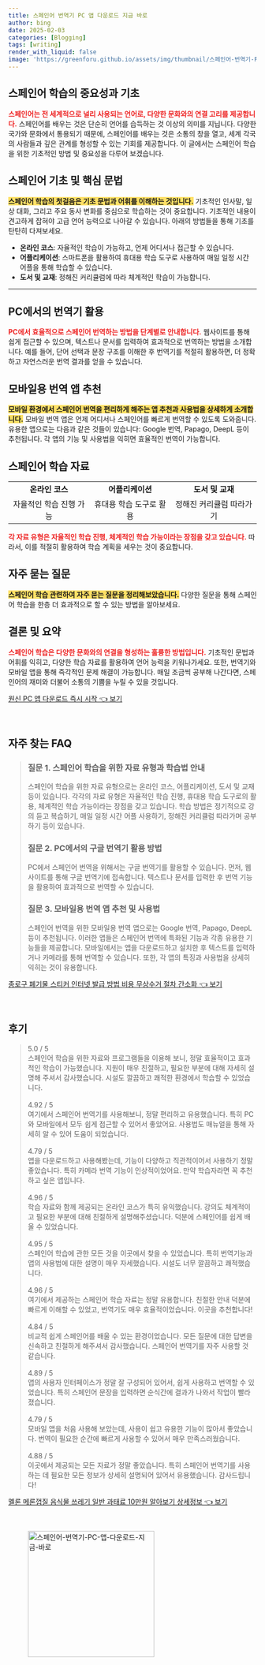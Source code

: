 ```yaml
---
title: 스페인어 번역기 PC 앱 다운로드 지금 바로
author: bing
date: 2025-02-03
categories: [Blogging]
tags: [writing]
render_with_liquid: false
image: 'https://greenforu.github.io/assets/img/thumbnail/스페인어-번역기-PC-앱-다운로드-지금-바로.webp'
---
```



<h2 id='스페인어 학습의 중요성과 기초'>스페인어 학습의 중요성과 기초</h2>

<p><b><span style="color: #ee2323;">스페인어는 전 세계적으로 널리 사용되는 언어로, 다양한 문화와의 연결 고리를 제공합니다.</span></b> 스페인어를 배우는 것은 단순히 언어를 습득하는 것 이상의 의미를 지닙니다. 다양한 국가와 문화에서 통용되기 때문에, 스페인어를 배우는 것은 소통의 창을 열고, 세계 각국의 사람들과 깊은 관계를 형성할 수 있는 기회를 제공합니다. 이 글에서는 스페인어 학습을 위한 기초적인 방법 및 중요성을 다루어 보겠습니다.</p>

<h2 id='스페인어 기초 및 핵심 문법'>스페인어 기초 및 핵심 문법</h2>

<p><b><span style="background-color: #ffe066;">스페인어 학습의 첫걸음은 기초 문법과 어휘를 이해하는 것입니다.</span></b> 기초적인 인사말, 일상 대화, 그리고 주요 동사 변화를 중심으로 학습하는 것이 중요합니다. 기초적인 내용이 견고하게 잡혀야 고급 언어 능력으로 나아갈 수 있습니다. 아래의 방법들을 통해 기초를 탄탄히 다져보세요.</p>

<ul>
    <li><b>온라인 코스</b>: 자율적인 학습이 가능하고, 언제 어디서나 접근할 수 있습니다.</li>
    <li><b>어플리케이션</b>: 스마트폰을 활용하여 휴대용 학습 도구로 사용하여 매일 일정 시간 어플을 통해 학습할 수 있습니다.</li>
    <li><b>도서 및 교재</b>: 정해진 커리큘럼에 따라 체계적인 학습이 가능합니다.</li>
</ul>

<hr />

<h2 id='PC에서의 번역기 활용'>PC에서의 번역기 활용</h2>

<p><b><span style="color: #ee2323;">PC에서 효율적으로 스페인어 번역하는 방법을 단계별로 안내합니다.</span></b> 웹사이트를 통해 쉽게 접근할 수 있으며, 텍스트나 문서를 입력하여 효과적으로 번역하는 방법을 소개합니다. 예를 들어, 단어 선택과 문장 구조를 이해한 후 번역기를 적절히 활용하면, 더 정확하고 자연스러운 번역 결과를 얻을 수 있습니다.</p>

<h2 id='모바일용 번역 앱 추천'>모바일용 번역 앱 추천</h2>

<p><b><span style="background-color: #ffe066;">모바일 환경에서 스페인어 번역을 편리하게 해주는 앱 추천과 사용법을 상세하게 소개합니다.</span></b> 모바일 번역 앱은 언제 어디서나 스페인어를 빠르게 번역할 수 있도록 도와줍니다. 유용한 앱으로는 다음과 같은 것들이 있습니다: Google 번역, Papago, DeepL 등이 추천됩니다. 각 앱의 기능 및 사용법을 익히면 효율적인 번역이 가능합니다.</p>

<h2 id='스페인어 학습 자료'>스페인어 학습 자료</h2>

<table>
    <tr>
        <td style="text-align: center; height: 17px;"><b>온라인 코스</b></td>
        <td style="text-align: center; height: 17px;"><b>어플리케이션</b></td>
        <td style="text-align: center; height: 17px;"><b>도서 및 교재</b></td>
    </tr>
    <tr>
        <td style="text-align: center; height: 17px;">자율적인 학습 진행 가능</td>
        <td style="text-align: center; height: 17px;">휴대용 학습 도구로 활용</td>
        <td style="text-align: center; height: 17px;">정해진 커리큘럼 따라가기</td>
    </tr>
</table>

<p><b><span style="color: #ee2323;">각 자료 유형은 자율적인 학습 진행, 체계적인 학습 가능이라는 장점을 갖고 있습니다.</span></b> 따라서, 이를 적절히 활용하여 학습 계획을 세우는 것이 중요합니다.</p>

<h2 id='자주 묻는 질문'>자주 묻는 질문</h2>

<p><b><span style="background-color: #ffe066;">스페인어 학습 관련하여 자주 묻는 질문을 정리해보았습니다.</span></b> 다양한 질문을 통해 스페인어 학습을 한층 더 효과적으로 할 수 있는 방법을 알아보세요.</p>

<h2 id='결론 및 요약'>결론 및 요약</h2>

<p><b><span style="color: #ee2323;">스페인어 학습은 다양한 문화와의 연결을 형성하는 훌륭한 방법입니다.</span></b> 기초적인 문법과 어휘를 익히고, 다양한 학습 자료를 활용하여 언어 능력을 키워나가세요. 또한, 번역기와 모바일 앱을 통해 즉각적인 문제 해결이 가능합니다. 매일 조금씩 공부해 나간다면, 스페인어의 재미와 더불어 소통의 기쁨을 누릴 수 있을 것입니다.</p>


<p><a class="click-button" title="원신 PC 앱 다운로드 즉시 시작" href="https://greenforu.github.io/posts/%EC%9B%90%EC%8B%A0-PC-%EC%95%B1-%EB%8B%A4%EC%9A%B4%EB%A1%9C%EB%93%9C-%EC%A6%89%EC%8B%9C-%EC%8B%9C%EC%9E%91/" rel="dofollow">원신 PC 앱 다운로드 즉시 시작 👈 보기</a></p><br>
<h2 id='자주_찾는_FAQ'>자주 찾는 FAQ</h2>
<div itemscope="" itemtype="https://schema.org/FAQPage"> 
<blockquote> 
<div itemscope="" itemprop="mainEntity" itemtype="https://schema.org/Question"> 
<h3 itemprop="name">질문 1. 스페인어 학습을 위한 자료 유형과 학습법 안내</h3> 
<div itemscope="" itemprop="acceptedAnswer" itemtype="https://schema.org/Answer"> 
<span itemprop="text"> 
<p>스페인어 학습을 위한 자료 유형으로는 온라인 코스, 어플리케이션, 도서 및 교재 등이 있습니다. 각각의 자료 유형은 자율적인 학습 진행, 휴대용 학습 도구로의 활용, 체계적인 학습 가능이라는 장점을 갖고 있습니다. 학습 방법은 정기적으로 강의 듣고 복습하기, 매일 일정 시간 어플 사용하기, 정해진 커리큘럼 따라가며 공부하기 등이 있습니다.</p> 
</span> 
</div> 
</div> 

<div itemscope="" itemprop="mainEntity" itemtype="https://schema.org/Question"> 
<h3 itemprop="name">질문 2. PC에서의 구글 번역기 활용 방법</h3> 
<div itemscope="" itemprop="acceptedAnswer" itemtype="https://schema.org/Answer"> 
<span itemprop="text"> 
<p>PC에서 스페인어 번역을 위해서는 구글 번역기를 활용할 수 있습니다. 먼저, 웹사이트를 통해 구글 번역기에 접속합니다. 텍스트나 문서를 입력한 후 번역 기능을 활용하여 효과적으로 번역할 수 있습니다.</p> 
</span> 
</div> 
</div> 

<div itemscope="" itemprop="mainEntity" itemtype="https://schema.org/Question"> 
<h3 itemprop="name">질문 3. 모바일용 번역 앱 추천 및 사용법</h3> 
<div itemscope="" itemprop="acceptedAnswer" itemtype="https://schema.org/Answer"> 
<span itemprop="text"> 
<p>스페인어 번역을 위한 모바일용 번역 앱으로는 Google 번역, Papago, DeepL 등이 추천됩니다. 이러한 앱들은 스페인어 번역에 특화된 기능과 각종 유용한 기능들을 제공합니다. 모바일에서는 앱을 다운로드하고 설치한 후 텍스트를 입력하거나 카메라를 통해 번역할 수 있습니다. 또한, 각 앱의 특징과 사용법을 상세히 익히는 것이 유용합니다.</p> 
</span> 
</div> 
</div> 
</blockquote> 
</div>
<p><a class="click-button" title="종로구 폐기물 스티커 인터넷 발급 방법 비용 무상수거 절차 간소화" href="https://greenforu.github.io/posts/%EC%A2%85%EB%A1%9C%EA%B5%AC-%ED%8F%90%EA%B8%B0%EB%AC%BC-%EC%8A%A4%ED%8B%B0%EC%BB%A4-%EC%9D%B8%ED%84%B0%EB%84%B7-%EB%B0%9C%EA%B8%89-%EB%B0%A9%EB%B2%95-%EB%B9%84%EC%9A%A9-%EB%AC%B4%EC%83%81%EC%88%98%EA%B1%B0-%EC%A0%88%EC%B0%A8-%EA%B0%84%EC%86%8C%ED%99%94/" rel="dofollow">종로구 폐기물 스티커 인터넷 발급 방법 비용 무상수거 절차 간소화 👈 보기</a></p><br>
<h2 id='후기'>후기</h2>
<div itemscope itemtype="https://schema.org/Product">
  <blockquote>
  <div itemprop="review" itemscope itemtype="https://schema.org/Review">
      <div itemprop="reviewRating" itemscope itemtype="https://schema.org/Rating"> <span itemprop="ratingValue">5.0</span> / <span itemprop="bestRating">5</span> </div>
      <span itemprop="reviewBody">스페인어 학습을 위한 자료와 프로그램들을 이용해 보니, 정말 효율적이고 효과적인 학습이 가능했습니다. 지원이 매우 친절하고, 필요한 부분에 대해 자세히 설명해 주셔서 감사했습니다. 시설도 깔끔하고 쾌적한 환경에서 학습할 수 있었습니다.</span>
  </div>
  <br>
  <div itemprop="review" itemscope itemtype="https://schema.org/Review">
      <div itemprop="reviewRating" itemscope itemtype="https://schema.org/Rating"> <span itemprop="ratingValue">4.92</span> / <span itemprop="bestRating">5</span> </div>
      <span itemprop="reviewBody">여기에서 스페인어 번역기를 사용해보니, 정말 편리하고 유용했습니다. 특히 PC와 모바일에서 모두 쉽게 접근할 수 있어서 좋았어요. 사용법도 매뉴얼을 통해 자세히 알 수 있어 도움이 되었습니다.</span>
  </div>
  <br>
  <div itemprop="review" itemscope itemtype="https://schema.org/Review">
      <div itemprop="reviewRating" itemscope itemtype="https://schema.org/Rating"> <span itemprop="ratingValue">4.79</span> / <span itemprop="bestRating">5</span> </div>
      <span itemprop="reviewBody">앱을 다운로드하고 사용해봤는데, 기능이 다양하고 직관적이어서 사용하기 정말 좋았습니다. 특히 카메라 번역 기능이 인상적이었어요. 만약 학습자라면 꼭 추천하고 싶은 앱입니다.</span>
  </div>
  <br>
  <div itemprop="review" itemscope itemtype="https://schema.org/Review">
      <div itemprop="reviewRating" itemscope itemtype="https://schema.org/Rating"> <span itemprop="ratingValue">4.96</span> / <span itemprop="bestRating">5</span> </div>
      <span itemprop="reviewBody">학습 자료와 함께 제공되는 온라인 코스가 특히 유익했습니다. 강의도 체계적이고 필요한 부분에 대해 친절하게 설명해주셨습니다. 덕분에 스페인어를 쉽게 배울 수 있었습니다.</span>
  </div>
  <br>
  <div itemprop="review" itemscope itemtype="https://schema.org/Review">
      <div itemprop="reviewRating" itemscope itemtype="https://schema.org/Rating"> <span itemprop="ratingValue">4.95</span> / <span itemprop="bestRating">5</span> </div>
      <span itemprop="reviewBody">스페인어 학습에 관한 모든 것을 이곳에서 찾을 수 있었습니다. 특히 번역기능과 앱의 사용법에 대한 설명이 매우 자세했습니다. 시설도 너무 깔끔하고 쾌적했습니다.</span>
  </div>
  <br>
  <div itemprop="review" itemscope itemtype="https://schema.org/Review">
      <div itemprop="reviewRating" itemscope itemtype="https://schema.org/Rating"> <span itemprop="ratingValue">4.96</span> / <span itemprop="bestRating">5</span> </div>
      <span itemprop="reviewBody">여기에서 제공하는 스페인어 학습 자료는 정말 유용합니다. 친절한 안내 덕분에 빠르게 이해할 수 있었고, 번역기도 매우 효율적이었습니다. 이곳을 추천합니다!</span>
  </div>
  <br>
  <div itemprop="review" itemscope itemtype="https://schema.org/Review">
      <div itemprop="reviewRating" itemscope itemtype="https://schema.org/Rating"> <span itemprop="ratingValue">4.84</span> / <span itemprop="bestRating">5</span> </div>
      <span itemprop="reviewBody">비교적 쉽게 스페인어를 배울 수 있는 환경이었습니다. 모든 질문에 대한 답변을 신속하고 친절하게 해주셔서 감사했습니다. 스페인어 번역기를 자주 사용할 것 같습니다.</span>
  </div>
  <br>
  <div itemprop="review" itemscope itemtype="https://schema.org/Review">
      <div itemprop="reviewRating" itemscope itemtype="https://schema.org/Rating"> <span itemprop="ratingValue">4.89</span> / <span itemprop="bestRating">5</span> </div>
      <span itemprop="reviewBody">앱의 사용자 인터페이스가 정말 잘 구성되어 있어서, 쉽게 사용하고 번역할 수 있었습니다. 특히 스페인어 문장을 입력하면 순식간에 결과가 나와서 작업이 빨라졌습니다.</span>
  </div>
  <br>
  <div itemprop="review" itemscope itemtype="https://schema.org/Review">
      <div itemprop="reviewRating" itemscope itemtype="https://schema.org/Rating"> <span itemprop="ratingValue">4.79</span> / <span itemprop="bestRating">5</span> </div>
      <span itemprop="reviewBody">모바일 앱을 처음 사용해 보았는데, 사용이 쉽고 유용한 기능이 많아서 좋았습니다. 번역이 필요한 순간에 빠르게 사용할 수 있어서 매우 만족스러웠습니다.</span>
  </div>
  <br>
  <div itemprop="review" itemscope itemtype="https://schema.org/Review">
      <div itemprop="reviewRating" itemscope itemtype="https://schema.org/Rating"> <span itemprop="ratingValue">4.88</span> / <span itemprop="bestRating">5</span> </div>
      <span itemprop="reviewBody">이곳에서 제공되는 모든 자료가 정말 좋았습니다. 특히 스페인어 번역기를 사용하는 데 필요한 모든 정보가 상세히 설명되어 있어서 유용했습니다. 감사드립니다!</span>
  </div>
  </blockquote>
</div>
<p><a class="click-button" title="멜론 메론껍질 음식물 쓰레기 일반 과태료 10만원 알아보기 상세정보" href="https://greenforu.github.io/posts/%EB%A9%9C%EB%A1%A0-%EB%A9%94%EB%A1%A0%EA%BB%8D%EC%A7%88-%EC%9D%8C%EC%8B%9D%EB%AC%BC-%EC%93%B0%EB%A0%88%EA%B8%B0-%EC%9D%BC%EB%B0%98-%EA%B3%BC%ED%83%9C%EB%A3%8C-10%EB%A7%8C%EC%9B%90-%EC%95%8C%EC%95%84%EB%B3%B4%EA%B8%B0-%EC%83%81%EC%84%B8%EC%A0%95%EB%B3%B4/" rel="dofollow">멜론 메론껍질 음식물 쓰레기 일반 과태료 10만원 알아보기 상세정보 👈 보기</a></p><br>
<figure class="image"><img src="https://greenforu.github.io/assets/img/thumbnail/스페인어-번역기-PC-앱-다운로드-지금-바로.webp" alt="스페인어-번역기-PC-앱-다운로드-지금-바로" width="256" height="256"></figure>